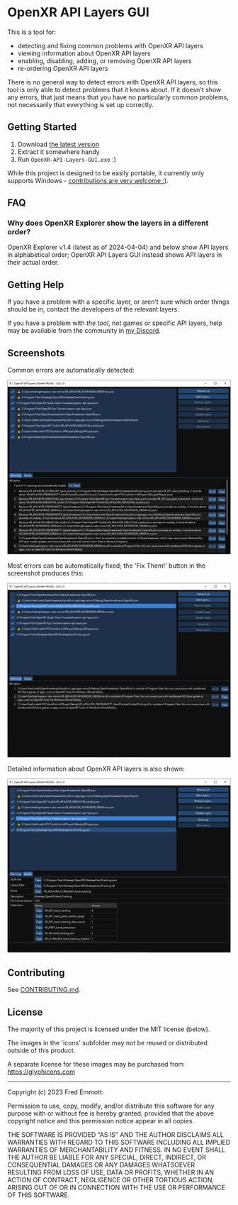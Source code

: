 # OpenXR API Layers GUI

This is a tool for:
- detecting and fixing common problems with OpenXR API layers
- viewing information about OpenXR API layers
- enabling, disabling, adding, or removing OpenXR API layers
- re-ordering OpenXR API layers

There is no general way to detect errors with OpenXR API layers, so this tool is only able to detect problems that it knows about. If it doesn't show any errors, that just means that you have no particularly common problems, not necessarily that everything is set up correctly.

## Getting Started

1. Download [the latest version](https://github.com/fredemmott/OpenXR-API-Layers-GUI/releases/latest)
2. Extract it somewhere handy
3. Run `OpenXR-API-Layers-GUI.exe` :)

While this project is designed to be easily portable, it currently only supports Windows - [contributions are very welcome :)](CONTRIBUTING.md).

## FAQ

### Why does OpenXR Explorer show the layers in a different order?

OpenXR Explorer v1.4 (latest as of 2024-04-04) and below show API layers in alphabetical order; OpenXR API Layers GUI instead shows API layers in their actual order.

## Getting Help

If you have a problem with a specific layer, or aren't sure which order things
should be in, contact the developers of the relevant layers.

If you have a problem with *the tool*, not games or specific API layers, help
may be available from the community in [my
Discord](https://go.fredemmott.com/discord).

## Screenshots

Common errors are automatically detected:

![Lots of errors](docs/errors.png)

Most errors can be automatically fixed; the 'Fix Them!' button in the screenshot produces this:

![Mostly fixed](docs/errors-fixed.png)

Detailed information about OpenXR API layers is also shown:

![Name, description, exposed extensions](docs/details.png)

## Contributing

See [CONTRIBUTING.md](CONTRIBUTING.md).

## License

The majority of this project is licensed under the MIT license (below).

The images in the 'icons' subfolder may not be reused or distributed outside of this product.

A separate license for these images may be purchased from https://glyphicons.com

------

Copyright (c) 2023 Fred Emmott.

Permission to use, copy, modify, and/or distribute this software for any purpose
with or without fee is hereby granted, provided that the above copyright notice
and this permission notice appear in all copies.

THE SOFTWARE IS PROVIDED “AS IS” AND THE AUTHOR DISCLAIMS ALL WARRANTIES WITH
REGARD TO THIS SOFTWARE INCLUDING ALL IMPLIED WARRANTIES OF MERCHANTABILITY AND
FITNESS. IN NO EVENT SHALL THE AUTHOR BE LIABLE FOR ANY SPECIAL, DIRECT,
INDIRECT, OR CONSEQUENTIAL DAMAGES OR ANY DAMAGES WHATSOEVER RESULTING FROM LOSS
OF USE, DATA OR PROFITS, WHETHER IN AN ACTION OF CONTRACT, NEGLIGENCE OR OTHER
TORTIOUS ACTION, ARISING OUT OF OR IN CONNECTION WITH THE USE OR PERFORMANCE OF
THIS SOFTWARE.
